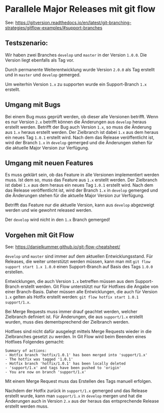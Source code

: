 # Parallele Major Releases mit git flow

See: https://gitversion.readthedocs.io/en/latest/git-branching-strategies/gitflow-examples/#support-branches

## Testszenario:
Wir haben zwei Branches `develop` und `master` in der Version `1.0.0`. Die Version liegt ebenfalls als Tag vor.

Durch permanente Weiterentwicklung wurde Version `2.0.0` als Tag erstellt und in `master` und `develop` gemerged.

Um weiterhin Version `1.x` zu supporten wurde ein Support-Branch `1.x` erstellt.

## Umgang mit Bugs
Bei einem Bug muss geprüft werden, ob dieser alle Versionen betrifft. Wenn es nur Version `2.x` betrifft können die Änderungen aus `develop` heraus erstellt werden.
Betrifft der Bug auch Version `1.x`, so muss die Änderung aus `1.x` heraus erstellt werden. Der Zielbranch ist dabei `1.x` aus dem heraus ein neues Tag `1.0.1` erstellt wird. Nach dem das Release veröffentlicht ist, wird der Branch `1.x` in `develop` gemerged und die Änderungen stehen für die aktuelle Major Version zur Verfügung. 

## Umgang mit neuen Features
Es muss geklärt sein, ob das Feature in alle Versionen implementiert werden muss. Ist dem so, muss das Feature aus `1.x` erstellt werden. Der Zielbranch ist dabei `1.x` aus dem heraus ein neues Tag `1.0.1` erstellt wird. Nach dem das Release veröffentlicht ist, wird der Branch `1.x` in `develop` gemerged und die Änderungen stehen für die aktuelle Major Version zur Verfügung. 

Betrifft das Feature nur die aktuelle Version, kann aus `develop` abgezweigt werden und wie gewohnt released werden.

Der `develop` wird nicht in den `1.x` Branch gemerged!

## Vorgehen mit Git Flow
See: https://danielkummer.github.io/git-flow-cheatsheet/

`develop` und `master` sind immer auf dem aktuellen Entwicklungsstand. Für Releases, die weiter unterstützt werden müssen, kann man mit `git flow support start 1.x 1.0.0` einen Support-Branch auf Basis des Tags `1.0.0` erstellen.

Entwicklungen, die auch Version `1.x` betreffen müssen aus dem Support-Branch erstellt werden. Git Flow unterstützt nur für Hotfixes die Angabe von einer Branch-Basis. Daher müssen alle Entwicklungen, die auch für Version `1.x` gelten als Hotfix erstellt werden: `git flow hotfix start 1.0.1 support/1.x`. 

Bei Merge Requests muss immer drauf geachtet werden, welcher Zielbranch definiert ist. Für Änderungen, die aus `support/1.x` erstellt wurden, muss dies dementsprechend der Zielbranch werden.

Hotfixes sind nicht dafür ausgelegt mittels Merge Requests wieder in die Zielbranches gesetzt zu werden. In Git Flow wird beim Beenden eines Hotfixes Folgendes gemacht:

```
Summary of actions:
- Hotfix branch 'hotfix/1.0.1' has been merged into 'support/1.x'
- The hotfix was tagged '1.0.1'
- Hotfix branch 'hotfix/1.0.1' has been locally deleted
- 'support/1.x' and tags have been pushed to 'origin'
- You are now on branch 'support/1.x'
```

Mit einem Merge Request muss das Erstellen des Tags manuell erfolgen.

Nachdem der Hotfix zurück in `support/1.x` gemerged und das Release erstellt wurde, kann man `support/1.x` in `develop` mergen und hat die Änderungen auch in Version `2.x` aus der heraus das entsprechende Release erstellt werden muss.